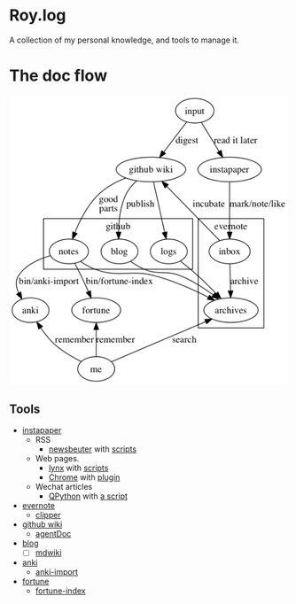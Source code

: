 # Roy.log

A collection of my personal knowledge, and tools to manage it.

# The doc flow

![the doc flow](./doc_flow.png)

## Tools

* [instapaper]()
    + RSS
        - [newsbeuter]() with [scripts]()
    + Web pages.
        - [lynx]() with [scripts]()
        - [Chrome]() with [plugin]()
    + Wechat articles
        - [QPython]() with [a script]()
* [evernote]()
    + [clipper]()
* [github wiki](https://github.com/cf020031308/roy.log/wiki)
    + [agentDoc](https://github.com/cf020031308/agentDoc)
* [blog](https://cf020031308.github.io)
    + [ ] [mdwiki](https://github.com/Dynalon/mdwiki)
* [anki](https://apps.ankiweb.net/)
    + [anki-import](./bin/anki-import)
* [fortune](https://en.wikipedia.org/wiki/Fortune_%28Unix%29)
    + [fortune-index](./bin/fortune-index)
